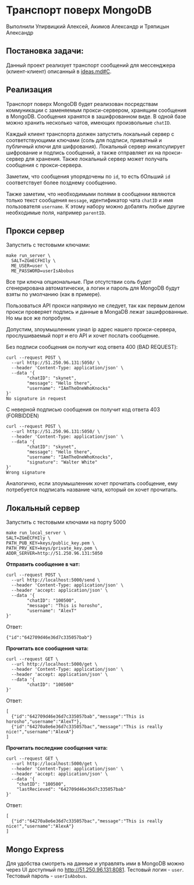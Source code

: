 # Транспорт поверх MongoDB

Выполнили Упирвицкий Алексей, Акимов Александр и Тряпицын Александр

## Постановка задачи:
Данный проект реализует транспорт сообщений для мессенджера (клиент-клиент) описанный в [ideas.md#C](https://github.com/decentralized-hse/Cirriculum/blob/main/ideas.md#c-%D0%BA%D0%BB%D0%B0%D1%81%D1%82%D0%B5%D1%80-%D0%BC%D0%B5%D1%81%D1%81%D0%B5%D0%BD%D0%B4%D0%B6%D0%B5%D1%80%D1%8B-%D0%B8-%D1%87%D0%B0%D1%82%D1%8B).

## Реализация

Транспорт поверх MongoDB будет реализован посредствам коммуникации с заменяемым прокси-сервером, хранящим сообщения в MongoDB. Сообщения хранятся в зашифрованном виде. В одной базе можно хранить несколько чатов, имеющих произвольные ```chatID```.

Каждый клиент транспорта должен запустить локальный сервер с соответствующими ключами (соль для подписи, приватный и публичный ключи для шифрования). Локальный сервер инкапсулирует шифрование и подпись сообщений, а также отправляет их на прокси-сервер для хранения. Также локальный сервер может получать сообщения с прокси-сервера. 

Заметим, что сообщения упорядочены по ```id```, то есть бОльший ```id``` соответствует более позднему сообщению.

Также заметим, что необходимыми полями в сообщении являются только текст сообщения ```message```, идентификатор чата ```chatID``` и имя пользователя ```username```. К этому набору можно добалять любые другие необходимые поля, например ```parentID```.

## Прокси сервер

Запустить с тестовыми ключами:
```
make run_server \
  SALT=ZGmECFHIly \
  ME_USER=user \
  ME_PASSWORD=userIsAbobus
```

Все три ключа опциональные. При отсутствии соль будет сгенерирована автоматически, а логин и пароль для MongoDB будут взяты по умолчанию (как в примере).

Пользоваться API прокси напрямую не следует, так как первым делом прокси проверяет подпись и данные в MongaDB лежат зашифрованные. Но мы все же попробуем.

Допустим, злоумышленник узнал ip адрес нашего прокси-сервера, прослушиваемый порт и его API и хочет послать сообщение. 

Без подписи сообщения он получит код ответа 400 (BAD REQUEST):
```
curl --request POST \                                                                                                                                       
  --url http://51.250.96.131:5050/ \
  --header 'Content-Type: application/json' \
  --data '{
        "chatID": "skynet",
        "message": "Hello there",
        "username": "IAmTheOneWhoKnocks"
}'
No signature in request
```

С неверной подписью сообщения он получит код ответа 403 (FORBIDDEN)
```
curl --request POST \
  --url http://51.250.96.131:5050/ \
  --header 'Content-Type: application/json' \
  --data '{
        "chatID": "skynet",
        "message": "Hello there",
        "username": "IAmTheOneWhoKnocks",
        "signature": "Walter White"
}'
Wrong signature
```

Аналогично, если злоумышленник хочет прочитать сообщение, ему потребуется подписать название чата, который он хочет прочитать. 

## Локальный сервер

Запустить с тестовыми ключами на порту 5000
```
make run_local_server \
SALT=ZGmECFHIly \
PATH_PUB_KEY=keys/public_key.pem \
PATH_PRV_KEY=keys/private_key.pem \
ADDR_SERVER=http://51.250.96.131:5050
```

**Отправить сообщение в чат:**
```
curl --request POST \
  --url http://localhost:5000/send \
  --header 'Content-Type: application/json' \
  --header 'accept: application/json' \
  --data '{
        "chatID": "100500",
        "message": "This is horosho",
        "username": "AlexT"
}'
```
Ответ:
```
{"id":"642709d46e36d7c335057bab"}
```

**Прочитать все сообщения чата:**
```
curl --request GET \
  --url http://localhost:5000/get \
  --header 'Content-Type: application/json' \
  --header 'accept: application/json' \
  --data '{
        "chatID": "100500"
}'
```
Ответ:
```
[
  {"id":"642709d46e36d7c335057bab","message":"This is horosho","username":"AlexT"},
  {"id":"64270a8e6e36d7c335057bac","message":"This is really nice!","username":"AlexA"}
]
```

**Прочитать последние сообщения чата:**
```
curl --request GET \
  --url http://localhost:5000/get \
  --header 'Content-Type: application/json' \
  --header 'accept: application/json' \
  --data '{
	"chatID": "100500",
	"lastRecieved": "642709d46e36d7c335057bab"
}'
```
Ответ:
```
[
  {"id":"64270a8e6e36d7c335057bac","message":"This is really nice!","username":"AlexA"}
]
```

## Mongo Express

Для удобства смотреть на данные и управлять ими в MongoDB можно через UI доступный по http://51.250.96.131:8081. Тестовый логин - ```user```. Тестовый пароль - ```userIsAbobus```.



